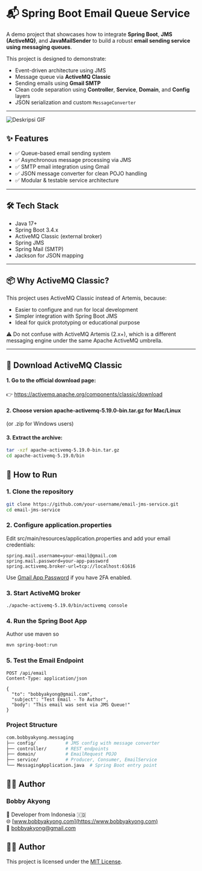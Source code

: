 # 📬 Spring Boot Email Queue Service

A demo project that showcases how to integrate **Spring Boot**, **JMS (ActiveMQ)**, and **JavaMailSender** to build a robust **email sending service using messaging queues**.

This project is designed to demonstrate:
- Event-driven architecture using JMS
- Message queue via **ActiveMQ Classic**
- Sending emails using **Gmail SMTP**
- Clean code separation using **Controller**, **Service**, **Domain**, and **Config** layers
- JSON serialization and custom `MessageConverter`

---
![Deskripsi GIF](https://raw.githubusercontent.com/username/nama-repo/main/assets/nama-file.gif)

## ✨ Features

- ✅ Queue-based email sending system
- ✅ Asynchronous message processing via JMS
- ✅ SMTP email integration using Gmail
- ✅ JSON message converter for clean POJO handling
- ✅ Modular & testable service architecture

---

## 🛠️ Tech Stack

- Java 17+
- Spring Boot 3.4.x
- ActiveMQ Classic (external broker)
- Spring JMS
- Spring Mail (SMTP)
- Jackson for JSON mapping

---

## 📦 Why ActiveMQ Classic?

This project uses ActiveMQ Classic instead of Artemis, because:
- Easier to configure and run for local development
- Simpler integration with Spring Boot JMS
- Ideal for quick prototyping or educational purpose

⚠️ Do not confuse with ActiveMQ Artemis (2.x+), which is a different messaging engine under the same Apache ActiveMQ umbrella.

---

## 🔗 Download ActiveMQ Classic

#### 1. Go to the official download page:
👉 https://activemq.apache.org/components/classic/download
#### 2. Choose version apache-activemq-5.19.0-bin.tar.gz for Mac/Linux
(or .zip for Windows users)
#### 3. Extract the archive:
```bash
tar -xzf apache-activemq-5.19.0-bin.tar.gz
cd apache-activemq-5.19.0/bin

```

## 🚀 How to Run

### 1. Clone the repository

```bash
git clone https://github.com/your-username/email-jms-service.git
cd email-jms-service
```

### 2. Configure application.properties
Edit src/main/resources/application.properties and add your email credentials:
```properties
spring.mail.username=your-email@gmail.com
spring.mail.password=your-app-password
spring.activemq.broker-url=tcp://localhost:61616
```
Use [Gmail App Password](https://myaccount.google.com/apppasswords) if you have 2FA enabled.


### 3. Start ActiveMQ broker
```bash
./apache-activemq-5.19.0/bin/activemq console
```

### 4. Run the Spring Boot App
Author use maven so
```bash
mvn spring-boot:run
```

### 5. Test the Email Endpoint
```http request
POST /api/email
Content-Type: application/json

{
  "to": "bobbyakyong@gmail.com",
  "subject": "Test Email - To Author",
  "body": "This email was sent via JMS Queue!"
}
```

### Project Structure
```bash
com.bobbyakyong.messaging
├── config/           # JMS config with message converter
├── controller/       # REST endpoints
├── domain/           # EmailRequest POJO
├── service/          # Producer, Consumer, EmailService
└── MessagingApplication.java  # Spring Boot entry point
```

## 👨‍💻 Author
### Bobby Akyong

📍 Developer from Indonesia 🇮🇩  
🌐 [www.bobbyakyong.com](https://www.bobbyakyong.com)  
📧 [bobbyakyong@gmail.com](mailto:bobbyakyong@gmail.com)

## 👨‍💻 Author

This project is licensed under the [MIT License](LICENSE).

